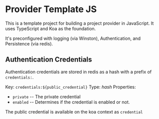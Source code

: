 Provider Template JS
====================

This is a template project for building a project provider in JavaScript. It uses TypeScript and Koa as the foundation.

It's preconfigured with logging (via Winston), Authentication, and Persistence (via redis).


Authentication Credentials
--------------------------

Authentication credentials are stored in redis as a hash with a prefix of `credentials:`.

Key: `credentials:${public_credential}`
Type: _hash_
Properties:
* `private` -- The private credential
* `enabled` -- Determines if the credential is enabled or not.

The public credential is available on the koa context as `credential`
